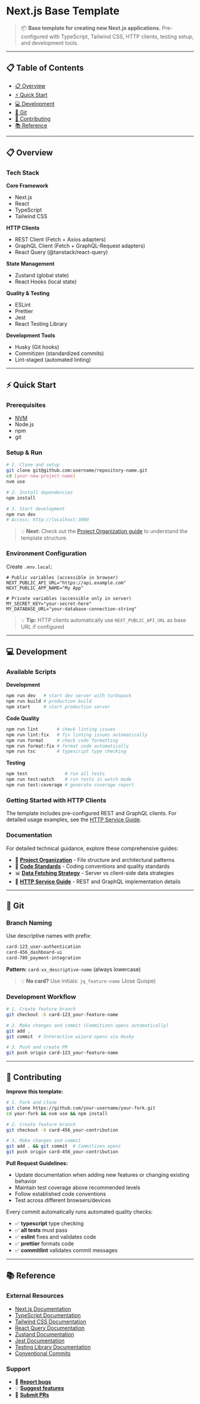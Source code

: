 # Next.js Base Template

> 📦 **Base template for creating new Next.js applications.** Pre-configured with TypeScript, Tailwind CSS, HTTP clients, testing setup, and development tools.

---

## 📋 Table of Contents

- [📋 Overview](#-overview)
- [⚡ Quick Start](#-quick-start)
- [💻 Development](#-development)
- [🔄 Git](#-git)
- [🤝 Contributing](#-contributing)
- [📚 Reference](#-reference)

---

## 📋 Overview

### Tech Stack

**Core Framework**

- Next.js
- React
- TypeScript
- Tailwind CSS

**HTTP Clients**

- REST Client (Fetch + Axios adapters)
- GraphQL Client (Fetch + GraphQL-Request adapters)
- React Query (@tanstack/react-query)

**State Management**

- Zustand (global state)
- React Hooks (local state)

**Quality & Testing**

- ESLint
- Prettier
- Jest
- React Testing Library

**Development Tools**

- Husky (Git hooks)
- Commitizen (standardized commits)
- Lint-staged (automated linting)

---

## ⚡ Quick Start

### Prerequisites

- [NVM](https://github.com/nvm-sh/nvm#installing-and-updating)
- Node.js
- npm
- git

### Setup & Run

```bash
# 1. Clone and setup
git clone git@github.com:username/repository-name.git
cd [your-new-project-name]
nvm use

# 2. Install dependencies
npm install

# 3. Start development
npm run dev
# Access: http://localhost:3000
```

> 💡 **Next:** Check out the [Project Organization guide](./.docs/project-organization.md) to understand the template structure.

### Environment Configuration

Create `.env.local`:

```env
# Public variables (accessible in browser)
NEXT_PUBLIC_API_URL="https://api.example.com"
NEXT_PUBLIC_APP_NAME="My App"

# Private variables (accessible only in server)
MY_SECRET_KEY="your-secret-here"
MY_DATABASE_URL="your-database-connection-string"
```

> 💡 **Tip:** HTTP clients automatically use `NEXT_PUBLIC_API_URL` as base URL if configured

---

## 💻 Development

### Available Scripts

**Development**

```bash
npm run dev   # start dev server with turbopack
npm run build # production build
npm start     # start production server
```

**Code Quality**

```bash
npm run lint       # check linting issues
npm run lint:fix   # fix linting issues automatically
npm run format     # check code formatting
npm run format:fix # format code automatically
npm run tsc        # typescript type checking
```

**Testing**

```bash
npm test              # run all tests
npm run test:watch    # run tests in watch mode
npm run test:coverage # generate coverage report
```

### Getting Started with HTTP Clients

The template includes pre-configured REST and GraphQL clients. For detailed usage examples, see the [HTTP Service Guide](./.docs/http-service.md).

### Documentation

For detailed technical guidance, explore these comprehensive guides:

- 📁 **[Project Organization](./.docs/project-organization.md)** - File structure and architectural patterns
- 📝 **[Code Standards](./.docs/code-standards.md)** - Coding conventions and quality standards
- 📊 **[Data Fetching Strategy](./.docs/data-fetching-strategy.md)** - Server vs client-side data strategies
- 🔧 **[HTTP Service Guide](./.docs/http-service.md)** - REST and GraphQL implementation details

---

## 🔄 Git

### Branch Naming

Use descriptive names with prefix:

```bash
card-123_user-authentication
card-456_dashboard-ui
card-789_payment-integration
```

**Pattern:** `card-xx_descriptive-name` (always lowercase)

> 💡 **No card?** Use initials: `jq_feature-name` (Jose Quispe)

### Development Workflow

```bash
# 1. Create feature branch
git checkout -b card-123_your-feature-name

# 2. Make changes and commit (Commitizen opens automatically)
git add .
git commit  # Interactive wizard opens via Husky

# 3. Push and create PR
git push origin card-123_your-feature-name
```

---

## 🤝 Contributing

**Improve this template:**

```bash
# 1. Fork and clone
git clone https://github.com/your-username/your-fork.git
cd your-fork && nvm use && npm install

# 2. Create feature branch
git checkout -b card-456_your-contribution

# 3. Make changes and commit
git add . && git commit  # Commitizen opens
git push origin card-456_your-contribution
```

**Pull Request Guidelines:**

- Update documentation when adding new features or changing existing behavior
- Maintain test coverage above recommended levels
- Follow established code conventions
- Test across different browsers/devices

Every commit automatically runs automated quality checks:

- ✅ **typescript** type checking
- ✅ **all tests** must pass
- ✅ **eslint** fixes and validates code
- ✅ **prettier** formats code
- ✅ **commitlint** validates commit messages

---

## 📚 Reference

### External Resources

- [Next.js Documentation](https://nextjs.org/docs)
- [TypeScript Documentation](https://www.typescriptlang.org/docs/)
- [Tailwind CSS Documentation](https://tailwindcss.com/docs)
- [React Query Documentation](https://tanstack.com/query/latest)
- [Zustand Documentation](https://zustand-demo.pmnd.rs/)
- [Jest Documentation](https://jestjs.io/docs/getting-started)
- [Testing Library Documentation](https://testing-library.com/docs/)
- [Conventional Commits](https://www.conventionalcommits.org/)

### Support

- 🐛 **[Report bugs](https://github.com/your-repo/issues)**
- 💡 **[Suggest features](https://github.com/your-repo/issues)**
- 🔧 **[Submit PRs](https://github.com/your-repo/pulls)**
